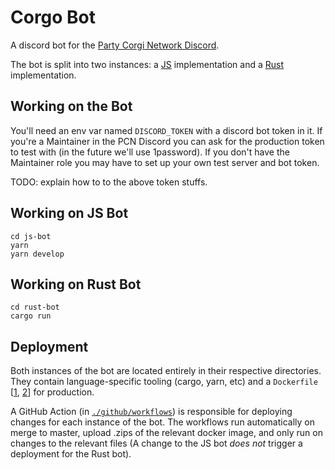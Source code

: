 # Corgo Bot

A discord bot for the [Party Corgi Network Discord](https://www.partycorgi.com/).

The bot is split into two instances: a [JS](./js-bot) implementation and a [Rust](./rust-bot) implementation.

## Working on the Bot

You'll need an env var named `DISCORD_TOKEN` with a discord bot token in it. If you're a Maintainer in the PCN Discord you can ask for the production token to test with (in the future we'll use 1password). If you don't have the Maintainer role you may have to set up your own test server and bot token.

TODO: explain how to to the above token stuffs.

## Working on JS Bot

```
cd js-bot
yarn
yarn develop
```

## Working on Rust Bot

```
cd rust-bot
cargo run
```

## Deployment

Both instances of the bot are located entirely in their respective directories. They contain language-specific tooling (cargo, yarn, etc) and a `Dockerfile` [[1](./rust-bot/Dockerfile), [2](./js-bot/Dockerfile)] for production.

A GitHub Action (in [`./github/workflows`](./.github/workflows)) is responsible for deploying changes for each instance of the bot. The workflows run automatically on merge to master, upload .zips of the relevant docker image, and only run on changes to the relevant files (A change to the JS bot _does not_ trigger a deployment for the Rust bot).
